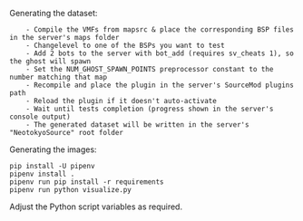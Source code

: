 Generating the dataset:

		- Compile the VMFs from mapsrc & place the corresponding BSP files in the server's maps folder
		- Changelevel to one of the BSPs you want to test
		- Add 2 bots to the server with bot_add (requires sv_cheats 1), so the ghost will spawn
		- Set the NUM_GHOST_SPAWN_POINTS preprocessor constant to the number matching that map
		- Recompile and place the plugin in the server's SourceMod plugins path
		- Reload the plugin if it doesn't auto-activate
		- Wait until tests completion (progress shown in the server's console output)
		- The generated dataset will be written in the server's "NeotokyoSource" root folder

Generating the images:

```
pip install -U pipenv
pipenv install .
pipenv run pip install -r requirements
pipenv run python visualize.py
```

Adjust the Python script variables as required.
